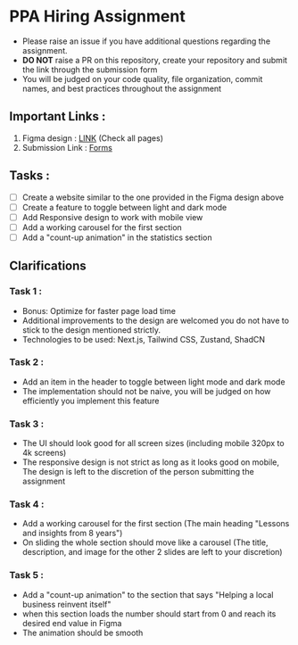 # PPA Hiring Assignment
- Please raise an issue if you have additional questions regarding the assignment.
- **DO NOT** raise a PR on this repository, create your repository and submit the link through the submission form
- You will be judged on your code quality, file organization, commit names, and best practices throughout the assignment

## Important Links : 
1. Figma design : [LINK](https://www.figma.com/design/ZNgCqyJIecOgMZC8BxylB8/PPA-Hiring-Assignment?node-id=0-1&t=UiLBxGENPj6CNxpq-0) (Check all pages)
2. Submission Link : [Forms](https://forms.gle/my1arm5phHi4Ax3G9)

## Tasks : 
- [ ] Create a website similar to the one provided in the Figma design above
- [ ] Create a feature to toggle between light and dark mode
- [ ] Add Responsive design to work with mobile view
- [ ] Add a working carousel for the first section
- [ ] Add a "count-up animation" in the statistics section

## Clarifications 

### Task 1 : 

- Bonus: Optimize for faster page load time
- Additional improvements to the design are welcomed you do not have to stick to the design mentioned strictly.
- Technologies to be used: Next.js, Tailwind CSS, Zustand, ShadCN

### Task 2 :
- Add an item in the header to toggle between light mode and dark mode
- The implementation should not be naive, you will be judged on how efficiently you implement this feature

### Task 3 :
- The UI should look good for all screen sizes (including mobile 320px to 4k screens)
- The responsive design is not strict as long as it looks good on mobile, The design is left to the discretion of the person submitting the assignment

### Task 4 :
- Add a working carousel for the first section (The main heading "Lessons and insights from 8 years")
- On sliding the whole section should move like a carousel (The title, description, and image for the other 2 slides are left to your discretion)

### Task 5 :
- Add a "count-up animation" to the section that says "Helping a local business reinvent itself"
- when this section loads the number should start from 0 and reach its desired end value in Figma
- The animation should be smooth
